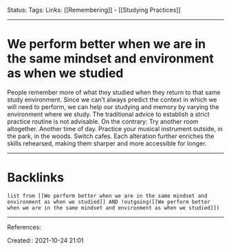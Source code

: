 Status: 
Tags: 
Links: [[Remembering]] - [[Studying Practices]]
___
# We perform better when we are in the same mindset and environment as when we studied
People remember more of what they studied when they return to that same study environment. Since we can’t always predict the context in which we will need to perform, we can help our studying and memory by varying the environment where we study. The traditional advice to establish a strict practice routine is not advisable. On the contrary: Try another room altogether. Another time of day. Practice your musical instrument outside, in the park, in the woods. Switch cafes. Each alteration further enriches the skills rehearsed, making them sharper and more accessible for longer.
___
# Backlinks
```dataview
list from [[We perform better when we are in the same mindset and environment as when we studied]] AND !outgoing([[We perform better when we are in the same mindset and environment as when we studied]])
```
___
References:

Created:: 2021-10-24 21:01

